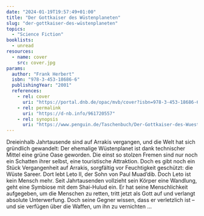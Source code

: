 ```yaml
---
date: "2024-01-19T19:57:49+01:00"
title: "Der Gottkaiser des Wüstenplaneten"
slug: "der-gottkaiser-des-wüstenplaneten"
topics:
  - "Science Fiction"
booklists:
  - unread
resources:
  - name: cover
    src: cover.jpg
params:
  author: "Frank Herbert"
  isbn: "978-3-453-18686-6"
  publishingYear: "2001"
  references:
    - rel: cover
      uri: "https://portal.dnb.de/opac/mvb/cover?isbn=978-3-453-18686-6"
    - rel: permalink
      uri: "https://d-nb.info/961720557"
    - rel: synopsis
      uri: "https://www.penguin.de/Taschenbuch/Der-Gottkaiser-des-Wuestenplaneten/Frank-Herbert/Heyne/e165026.rhd"
---
```


Dreieinhalb Jahrtausende sind auf Arrakis vergangen, und die Welt hat sich 
gründlich gewandelt: Der ehemalige Wüstenplanet ist dank technischer Mittel 
eine grüne Oase geworden. Die einst so stolzen Fremen sind nur noch ein 
Schatten ihrer selbst, eine touristische Attraktion. Doch es gibt noch ein 
Stück Vergangenheit auf Arrakis, sorgfältig vor Feuchtigkeit geschützt: die 
Wüste Sareer. Dort lebt Leto II, der Sohn von Paul Muad’dib. Doch Leto ist kein 
Mensch mehr. Seit Jahrtausenden vollzieht sein Körper eine Wandlung, geht eine 
Symbiose mit dem Shai-Hulud ein. Er hat seine Menschlichkeit aufgegeben, um die 
Menschen zu retten, tritt jetzt als Gott auf und verlangt absolute 
Unterwerfung. Doch seine Gegner wissen, dass er verletzlich ist – und sie 
verfügen über die Waffen, um ihn zu vernichten …